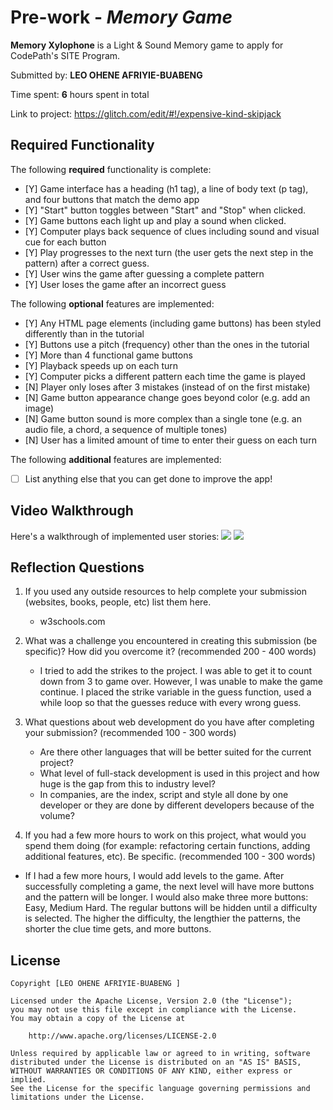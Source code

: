 # Pre-work - *Memory Game*

**Memory Xylophone** is a Light & Sound Memory game to apply for CodePath's SITE Program. 

Submitted by: **LEO OHENE AFRIYIE-BUABENG**

Time spent: **6** hours spent in total

Link to project: https://glitch.com/edit/#!/expensive-kind-skipjack

## Required Functionality

The following **required** functionality is complete:

* [Y] Game interface has a heading (h1 tag), a line of body text (p tag), and four buttons that match the demo app
* [Y] "Start" button toggles between "Start" and "Stop" when clicked. 
* [Y] Game buttons each light up and play a sound when clicked. 
* [Y] Computer plays back sequence of clues including sound and visual cue for each button
* [Y] Play progresses to the next turn (the user gets the next step in the pattern) after a correct guess. 
* [Y] User wins the game after guessing a complete pattern
* [Y] User loses the game after an incorrect guess

The following **optional** features are implemented:

* [Y] Any HTML page elements (including game buttons) has been styled differently than in the tutorial
* [Y] Buttons use a pitch (frequency) other than the ones in the tutorial
* [Y] More than 4 functional game buttons
* [Y] Playback speeds up on each turn
* [Y] Computer picks a different pattern each time the game is played
* [N] Player only loses after 3 mistakes (instead of on the first mistake)
* [N] Game button appearance change goes beyond color (e.g. add an image)
* [N] Game button sound is more complex than a single tone (e.g. an audio file, a chord, a sequence of multiple tones)
* [N] User has a limited amount of time to enter their guess on each turn

The following **additional** features are implemented:

- [ ] List anything else that you can get done to improve the app!

## Video Walkthrough

Here's a walkthrough of implemented user stories:
![](https://i.imgur.com/Uo1koFa.gif)
![](https://i.imgur.com/HVli2p4.gif)




## Reflection Questions
1. If you used any outside resources to help complete your submission (websites, books, people, etc) list them here. 
    - w3schools.com

2. What was a challenge you encountered in creating this submission (be specific)? How did you overcome it? (recommended 200 - 400 words) 
    - I tried to add the strikes to the project. I was able to get it to count down from 3 to game over. However, I was unable to make the game continue. I placed the strike variable in the guess function, used a while loop so that the guesses reduce with every wrong guess. 

3. What questions about web development do you have after completing your submission? (recommended 100 - 300 words) 
   - Are there other languages that will be better suited for the current project?
   - What level of full-stack development is used in this project and how huge is the gap from this to industry level?
   - In companies, are the index, script and style all done by one developer or they are done by different developers because of the volume?

4. If you had a few more hours to work on this project, what would you spend them doing (for example: refactoring certain functions, adding additional features, etc). Be specific. (recommended 100 - 300 words) 
  - If I had a few more hours, I would add levels to the game. After successfully completing a game, the next level will have more buttons and the pattern will be longer. I would also make three more buttons: Easy, Medium Hard. The regular buttons will be hidden until a difficulty is selected. The higher the difficulty, the lengthier the patterns, the shorter the clue time gets, and more buttons. 



## License

    Copyright [LEO OHENE AFRIYIE-BUABENG ]

    Licensed under the Apache License, Version 2.0 (the "License");
    you may not use this file except in compliance with the License.
    You may obtain a copy of the License at

        http://www.apache.org/licenses/LICENSE-2.0

    Unless required by applicable law or agreed to in writing, software
    distributed under the License is distributed on an "AS IS" BASIS,
    WITHOUT WARRANTIES OR CONDITIONS OF ANY KIND, either express or implied.
    See the License for the specific language governing permissions and
    limitations under the License.